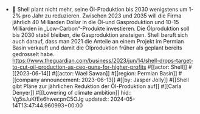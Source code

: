 - 📝 Shell plant nicht mehr, seine Öl-Produktion bis 2030 wenigstens um 1-2% pro Jahr zu reduzieren. Zwischen 2023 und 2035 will die Firma jährlich 40 Milliarden Dollar in die Öl-und Gasproduktion und 10-15 Milliarden in „Low-Carbon“-Produkte investieren. Die Ölproduktion soll bis 2030 stabil bleiben, die Gasproduktion ansteigen. Shell beruft sich auch darauf, dass man 2021 die Anteile an einem Projekt im Permian Basin verkauft und damit die Ölproduktion früher als geplant bereits gedrosselt habe. https://www.theguardian.com/business/2023/jun/14/shell-drops-target-to-cut-oil-production-as-ceo-guns-for-higher-profits #[[actor: Shell]] #[[2023-06-14]] #[[actor: Wael Sawan]] #[[region: Permian Basin]] #[[company announcement: 2023-06-13]] #[[by: Jasper Jolly]] #[[Shell gibt Pläne zur jährlichen Reduktion der Öl-Produktion auf]] #[[Carla Denyer]] #[[Lowering of climate ambition]]
  hid:: Vg5sJuKfEe6hwecpnC5OJg
  updated:: 2024-05-14T13:47:44.960993+00:00